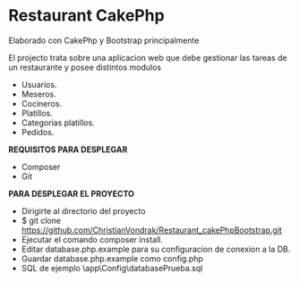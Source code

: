# Restaurant CakePhp
Elaborado con CakePhp y Bootstrap principalmente

El projecto trata sobre una aplicacion web que debe gestionar las tareas de un restaurante y posee distintos modulos
- Usuarios.
- Meseros.
- Cocineros.
- Platillos.
- Categorias platillos.
- Pedidos.
           
**REQUISITOS PARA DESPLEGAR**    

- Composer
- Git

**PARA DESPLEGAR EL PROYECTO**

- Dirigirte al directorio del proyecto
- $ git clone https://github.com/ChristianVondrak/Restaurant_cakePhpBootstrap.git
- Ejecutar el comando composer install.
- Editar database.php.example para su configuracion de conexion a la DB.
- Guardar database.php.example como config.php
- SQL de ejemplo \app\Config\databasePrueba.sql
